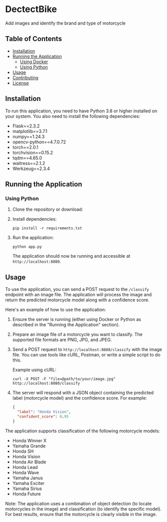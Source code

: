 # DectectBike

Add images and identify the brand and type of motorcycle

## Table of Contents
- [Installation](#installation)
- [Running the Application](#running-the-application)
  - [Using Docker](#using-docker)
  - [Using Python](#traditional-method)
- [Usage](#usage)
- [Contributing](#contributing)
- [License](#license)

## Installation

To run this application, you need to have Python 3.8 or higher installed on your system. You also need to install the following dependencies:

- Flask==2.3.2
- matplotlib==3.7.1
- numpy==1.24.3
- opencv-python==4.7.0.72
- torch==2.0.1
- torchvision==0.15.2
- tqdm==4.65.0
- waitress==2.1.2
- Werkzeug==2.3.4

## Running the Application

### Using Python

1. Clone the repository or download:
   <!-- ```
   git clone https://github.com/BikeConnect/AI-BikeConnect.git
   cd your-repo
   ``` -->

2. Install dependencies:
   ```
   pip install -r requirements.txt
   ```

3. Run the application:
   ```
   python app.py
   ```

   The application should now be running and accessible at `http://localhost:8080`.

## Usage

To use the application, you can send a POST request to the `/classify` endpoint with an image file. The application will process the image and return the predicted motorcycle model along with a confidence score.

Here's an example of how to use the application:

1. Ensure the server is running (either using Docker or Python as described in the "Running the Application" section).

2. Prepare an image file of a motorcycle you want to classify. The supported file formats are PNG, JPG, and JPEG.

3. Send a POST request to `http://localhost:8080/classify` with the image file. You can use tools like cURL, Postman, or write a simple script to do this.

   Example using cURL:
   ```
   curl -X POST -F "file=@path/to/your/image.jpg" http://localhost:8080/classify
   ```

4. The server will respond with a JSON object containing the predicted label (motorcycle model) and the confidence score. For example:
   ```json
   {
     "label": "Honda Vision",
     "confident_score": 0.95
   }
   ```

The application supports classification of the following motorcycle models:
- Honda Winner X
- Yamaha Grande
- Honda SH
- Honda Vision
- Honda Air Blade
- Honda Lead
- Honda Wave
- Yamaha Janus
- Yamaha Exciter
- Yamaha Sirius
- Honda Future

Note: The application uses a combination of object detection (to locate motorcycles in the image) and classification (to identify the specific model). For best results, ensure that the motorcycle is clearly visible in the image.
